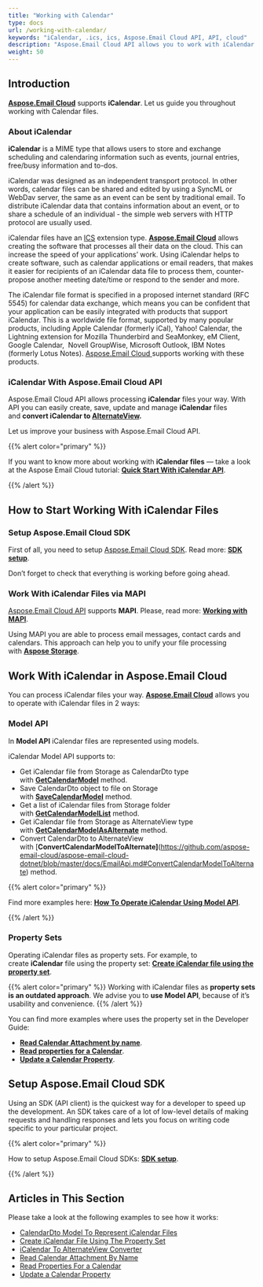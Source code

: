 ```yaml
---
title: "Working with Calendar"
type: docs
url: /working-with-calendar/
keywords: "iCalendar, .ics, ics, Aspose.Email Cloud API, API, cloud"
description: "Aspose.Email Cloud API allows you to work with iCalendar. Process ICS files from in your applications, increase the speed of your programs with Aspose Cloud. "
weight: 50
---
```


## **Introduction**
[**Aspose.Email Cloud**](https://products.aspose.cloud/email/family) supports **iCalendar**. Let us guide you throughout working with Calendar files.
### **About iCalendar**
**iCalendar** is a MIME type that allows users to store and exchange scheduling and calendaring information such as events, journal entries, free/busy information and to-dos.

iCalendar was designed as an independent transport protocol. In other words, calendar files can be shared and edited by using a SyncML or WebDav server, the same as an event can be sent by traditional email. To distribute iCalendar data that contains information about an event, or to share a schedule of an individual - the simple web servers with HTTP protocol are usually used.

iCalendar files have an [ICS](https://wiki.fileformat.com/email/ics/) extension type. [**Aspose.Email Cloud**](https://products.aspose.cloud/email/family) allows creating the software that processes all their data on the cloud. This can increase the speed of your applications’ work. Using iCalendar helps to create software, such as calendar applications or email readers, that makes it easier for recipients of an iCalendar data file to process them, counter-propose another meeting date/time or respond to the sender and more. 

The iCalendar file format is specified in a proposed internet standard (RFC 5545) for calendar data exchange, which means you can be confident that your application can be easily integrated with products that support iCalendar. This is a worldwide file format, supported by many popular products, including Apple Calendar (formerly iCal), Yahoo! Calendar, the Lightning extension for Mozilla Thunderbird and SeaMonkey, eM Client, Google Calendar,  Novell GroupWise, Microsoft Outlook, IBM Notes (formerly Lotus Notes). [Aspose.Email Cloud ](https://products.aspose.cloud/email/family)supports working with these products.


### **iCalendar With Aspose.Email Cloud API**
Aspose.Email Cloud API allows processing **iCalendar** files your way. With API you can easily create, save, update and manage **iCalendar** files and **convert iCalendar to [AlternateView](https://github.com/aspose-email-cloud/aspose-email-cloud-dotnet/blob/master/docs/AlternateView.md).**

Let us improve your business with Aspose.Email Cloud API.

{{% alert color="primary" %}} 

If you want to know more about working with **iCalendar files** — take a look at the Aspose Email Cloud tutorial: [**Quick Start With iCalendar API**](/emailcloud/quick-start-with-icalendar-api/).

{{% /alert %}} 


## **How to Start Working With iCalendar Files**
### **Setup Aspose.Email Cloud SDK**
First of all, you need to setup [Aspose.Email Cloud SDK](https://products.aspose.cloud/email/family). Read more: [**SDK setup**](/emailcloud/sdk-setup/).

Don’t forget to check that everything is working before going ahead.
### **Work With iCalendar Files via MAPI**
[Aspose.Email Cloud API](https://products.aspose.cloud/email/family) supports **MAPI**. Please, read more: [**Working with MAPI**](/emailcloud/working-with-mapi/).

Using MAPI you are able to process email messages, contact cards and calendars. This approach can help you to unify your file processing with [**Aspose Storage**](https://dashboard.aspose.cloud/#/storages).
## **Work With iCalendar in Aspose.Email Cloud**
You can process iCalendar files your way. [**Aspose.Email Cloud**](https://products.aspose.cloud/email/family) allows you to operate with iCalendar files in 2 ways:
### **Model API**
In **Model API** iCalendar files are represented using models.

iCalendar Model API supports to:

- Get iCalendar file from Storage as CalendarDto type with [**GetCalendarModel**](https://github.com/aspose-email-cloud/aspose-email-cloud-dotnet/blob/master/docs/EmailApi.md#GetCalendarModel) method.
- Save CalendarDto object to file on Storage with [**SaveCalendarModel**](https://github.com/aspose-email-cloud/aspose-email-cloud-dotnet/blob/master/docs/EmailApi.md#SaveCalendarModel) method.
- Get a list of iCalendar files from Storage folder with [**GetCalendarModelList**](https://github.com/aspose-email-cloud/aspose-email-cloud-dotnet/blob/master/docs/EmailApi.md#GetCalendarModelList) method.
- Get iCalendar file from Storage as AlternateView type with [**GetCalendarModelAsAlternate**](https://github.com/aspose-email-cloud/aspose-email-cloud-dotnet/blob/master/docs/EmailApi.md#GetCalendarModelAsAlternate) method.
- Convert CalendarDto to AlternateView with [**ConvertCalendarModelToAlternate]**(https://github.com/aspose-email-cloud/aspose-email-cloud-dotnet/blob/master/docs/EmailApi.md#ConvertCalendarModelToAlternate) method.

{{% alert color="primary" %}} 

Find more examples here: [**How To Operate iCalendar Using Model API**](/emailcloud/how-to-operate-icalendar-using-model-api/).

{{% /alert %}} 

### **Property Sets**
Operating iCalendar files as property sets. For example, to create **iCalendar** file using the property set: [**Create iCalendar file using the property set**](https://wiki.lutsk.dynabic.com/Aspose%20Email/Aspose.Email%20for%20Cloud/Aspose.Email%20for%20Cloud%20-%20Documentation%20improvements/2.%20Developer%20Guide/Working%20with%20Calendar/Create%20iCalendar%20file%20using%20the%20property%20set/).

{{% alert color="primary" %}} Working with iCalendar files as **property sets is an outdated approach**. We advise you to **use Model API**, because of it’s usability and convenience. {{% /alert %}} 


You can find more examples where uses the property set in the Developer Guide:

- [**Read Calendar Attachment by name**](https://wiki.lutsk.dynabic.com/Aspose%20Email/Aspose.Email%20for%20Cloud/Aspose.Email%20for%20Cloud%20-%20Documentation%20improvements/2.%20Developer%20Guide/Working%20with%20Calendar/Read%20Calendar%20Attachment%20by%20name/).
- [**Read properties for a Calendar**](https://wiki.lutsk.dynabic.com/Aspose%20Email/Aspose.Email%20for%20Cloud/Aspose.Email%20for%20Cloud%20-%20Documentation%20improvements/2.%20Developer%20Guide/Working%20with%20Calendar/Read%20properties%20for%20a%20Calendar/).
- [**Update a Calendar Property**](https://wiki.lutsk.dynabic.com/Aspose%20Email/Aspose.Email%20for%20Cloud/Aspose.Email%20for%20Cloud%20-%20Documentation%20improvements/2.%20Developer%20Guide/Working%20with%20Calendar/Update%20a%20Calendar%20Property/).


## **Setup Aspose.Email Cloud SDK**
Using an SDK (API client) is the quickest way for a developer to speed up the development. An SDK takes care of a lot of low-level details of making requests and handling responses and lets you focus on writing code specific to your particular project.



{{% alert color="primary" %}} 

How to setup Aspose.Email Cloud SDKs: [**SDK setup**](/emailcloud/sdk-setup/).

{{% /alert %}} 


## **Articles in This Section**
Please take a look at the following examples to see how it works:

- [CalendarDto Model To Represent iCalendar Files](/emailcloud/calendardto-model-to-represent-icalendar-files/)
- [Create iCalendar File Using The Property Set](/emailcloud/create-icalendar-file-using-the-property-set/)
- [iCalendar To AlternateView Converter](/emailcloud/icalendar-to-alternateview-converter/)
- [Read Calendar Attachment By Name](/emailcloud/read-calendar-attachment-by-name/)
- [Read Properties For a Calendar](/emailcloud/read-properties-for-a-calendar/)
- [Update a Calendar Property](/emailcloud/update-a-calendar-property/)
